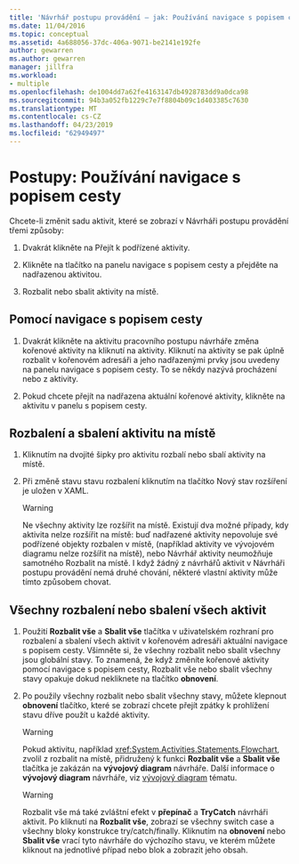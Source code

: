 ```yaml
---
title: 'Návrhář postupu provádění – jak: Používání navigace s popisem cesty'
ms.date: 11/04/2016
ms.topic: conceptual
ms.assetid: 4a688056-37dc-406a-9071-be2141e192fe
author: gewarren
ms.author: gewarren
manager: jillfra
ms.workload:
- multiple
ms.openlocfilehash: de1004dd7a62fe4163147db4928783dd9a0dca98
ms.sourcegitcommit: 94b3a052fb1229c7e7f8804b09c1d403385c7630
ms.translationtype: MT
ms.contentlocale: cs-CZ
ms.lasthandoff: 04/23/2019
ms.locfileid: "62949497"
---
```

# <a name="how-to-use-breadcrumb-navigation"></a>Postupy: Používání navigace s popisem cesty

Chcete-li změnit sadu aktivit, které se zobrazí v Návrháři postupu provádění třemi způsoby:

1. Dvakrát klikněte na Přejít k podřízené aktivity.

2. Klikněte na tlačítko na panelu navigace s popisem cesty a přejděte na nadřazenou aktivitou.

3. Rozbalit nebo sbalit aktivity na místě.

## <a name="using-breadcrumb-navigation"></a>Pomocí navigace s popisem cesty

1. Dvakrát klikněte na aktivitu pracovního postupu návrháře změna kořenové aktivity na kliknutí na aktivity. Kliknutí na aktivity se pak úplně rozbalit v kořenovém adresáři a jeho nadřazenými prvky jsou uvedeny na panelu navigace s popisem cesty. To se někdy nazývá procházení nebo z aktivity.

2. Pokud chcete přejít na nadřazena aktuální kořenové aktivity, klikněte na aktivitu v panelu s popisem cesty.

## <a name="expanding-or-collapsing-an-activity-in-place"></a>Rozbalení a sbalení aktivitu na místě

1. Kliknutím na dvojité šipky pro aktivitu rozbalí nebo sbalí aktivity na místě.

2. Při změně stavu stavu rozbalení kliknutím na tlačítko Nový stav rozšíření je uložen v XAML.

    > [!WARNING]
    > Ne všechny aktivity lze rozšířit na místě. Existují dva možné případy, kdy aktivita nelze rozšířit na místě: buď nadřazené aktivity nepovoluje své podřízené objekty rozbalen v místě, (například aktivity ve vývojovém diagramu nelze rozšířit na místě), nebo Návrhář aktivity neumožňuje samotného Rozbalit na místě. I když žádný z návrhářů aktivit v Návrháři postupu provádění nemá druhé chování, některé vlastní aktivity může tímto způsobem chovat.

## <a name="expanding-all-or-collapsing-all-activities"></a>Všechny rozbalení nebo sbalení všech aktivit

1. Použití **Rozbalit vše** a **Sbalit vše** tlačítka v uživatelském rozhraní pro rozbalení a sbalení všech aktivit v kořenovém adresáři aktuální navigace s popisem cesty. Všimněte si, že všechny rozbalit nebo sbalit všechny jsou globální stavy. To znamená, že když změníte kořenové aktivity pomocí navigace s popisem cesty, Rozbalit vše nebo sbalit všechny stavy opakuje dokud nekliknete na tlačítko **obnovení**.

2. Po použily všechny rozbalit nebo sbalit všechny stavy, můžete klepnout **obnovení** tlačítko, které se zobrazí chcete přejít zpátky k prohlížení stavu dříve použít u každé aktivity.

    > [!WARNING]
    > Pokud aktivitu, například <xref:System.Activities.Statements.Flowchart>, zvolil z rozbalit na místě, přidružený k funkci **Rozbalit vše** a **Sbalit vše** tlačítka je zakázán na **vývojový diagram**  návrháře. Další informace o **vývojový diagram** návrháře, viz [vývojový diagram](../workflow-designer/flowchart-activity-designer.md) tématu.

    > [!WARNING]
    > Rozbalit vše má také zvláštní efekt v **přepínač** a **TryCatch** návrháři aktivit. Po kliknutí na **Rozbalit vše**, zobrazí se všechny switch case a všechny bloky konstrukce try/catch/finally. Kliknutím na **obnovení** nebo **Sbalit vše** vrací tyto návrháře do výchozího stavu, ve kterém můžete kliknout na jednotlivé případ nebo blok a zobrazit jeho obsah.